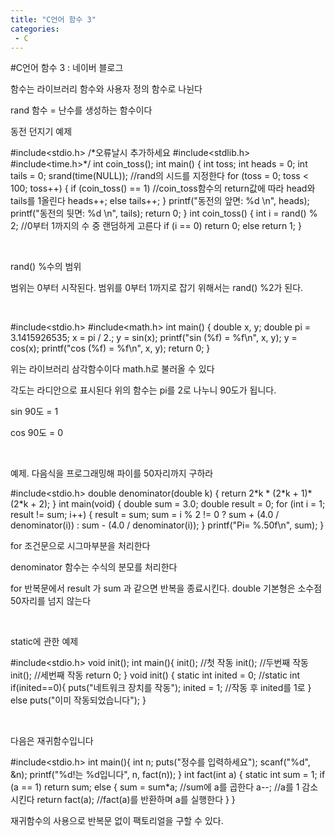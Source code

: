 ```yaml
---
title: "C언어 함수 3"
categories:
 - C
---
```

#C언어 함수 3 : 네이버 블로그
<div class="wrap_rabbit pcol2 _param(1) _postViewArea221538249492" id="post-view221538249492">
<!-- Rabbit HTML --><div class="se-viewer se-theme-default" lang="ko-KR">
<!-- SE_DOC_HEADER_END -->
<div class="se-main-container">
<div class="se-component se-text se-l-default" id="SE-e3245bbe-d460-4310-8d64-ace2801c2ee3">
<div class="se-component-content">
<div class="se-section se-section-text se-l-default">
<div class="se-module se-module-text"><!-- SE-TEXT { --><p class="se-text-paragraph se-text-paragraph-align-" id="SE-28f4076e-b78e-4e8a-971f-0bc2945ca845" style=""><span class="se-fs- se-ff-" id="SE-5c101c1c-604f-40bd-8634-e846927dae81" style="">함수는 라이브러리 함수와 사용자 정의 함수로 나뉜다</span></p><!-- } SE-TEXT --><!-- SE-TEXT { --><p class="se-text-paragraph se-text-paragraph-align-" id="SE-5f58d6e6-8d67-4f97-ba9b-e1745b135e50" style=""><span class="se-fs- se-ff-" id="SE-fcff6ed4-b74a-49a4-a596-c8b3ddf4d083" style="">rand 함수 = 난수를 생성하는 함수이다</span></p><!-- } SE-TEXT --><!-- SE-TEXT { --><p class="se-text-paragraph se-text-paragraph-align-" id="SE-f9cc711a-a766-4363-87a4-8ddea7077eba" style=""><span class="se-fs- se-ff-" id="SE-bd673328-704b-4807-9825-1380492c42bb" style="">동전 던지기 예제</span></p><!-- } SE-TEXT --></div>
</div>
</div>
</div> <div class="se-component se-code se-l-default" id="SE-ff535324-b96a-4c54-9303-0128133f505f">
<div class="se-component-content">
<div class="se-section se-section-code se-l-default">
<div class="se-module se-module-code se-fs-fs13">
<div class="se-code-source">
<div class="__se_code_view language-javascript">#include&lt;stdio.h&gt;
/*오류날시 추가하세요
#include&lt;stdlib.h&gt;
#include&lt;time.h&gt;*/
int coin_toss();
int main() {
	int toss;
	int heads = 0;
	int tails = 0;
	srand(time(NULL)); //rand의 시드를 지정한다
	for (toss = 0; toss &lt; 100; toss++)
	{
		if (coin_toss() == 1) //coin_toss함수의 return값에 따라 head와 tails를 1올린다
			heads++;
		else
			tails++;
	}
	printf("동전의 앞면: %d \n", heads);
	printf("동전의 뒷면: %d \n", tails);
	return 0;
}
int coin_toss() {
	int i = rand() % 2; //0부터 1까지의 수 중 랜덤하게 고른다
	if (i == 0)
		return 0;
	else
		return 1;
}</div>
</div>
</div>
</div>
</div>
<script class="__se_module_data" data-module='{"type":"v2_code", "id" : "SE-ff535324-b96a-4c54-9303-0128133f505f"}' type="text/data"></script>
</div> <div class="se-component se-text se-l-default" id="SE-46208ca0-7c04-43a6-b745-35fe84bdde0d">
<div class="se-component-content">
<div class="se-section se-section-text se-l-default">
<div class="se-module se-module-text"><!-- SE-TEXT { --><p class="se-text-paragraph se-text-paragraph-align-" id="SE-d44349f3-11e2-4335-94f7-b4026171c440" style=""><span class="se-fs- se-ff-" id="SE-adae57ba-c8fc-450a-af67-c503dd74c8df" style="">​</span></p><!-- } SE-TEXT --><!-- SE-TEXT { --><p class="se-text-paragraph se-text-paragraph-align-" id="SE-d6a9cc62-cb81-4a01-a700-8e4c98f46cd6" style=""><span class="se-fs- se-ff-" id="SE-a2eb05c6-bbd1-4f9f-9036-c131acd2f82f" style="">rand() %수의 범위</span></p><!-- } SE-TEXT --><!-- SE-TEXT { --><p class="se-text-paragraph se-text-paragraph-align-" id="SE-bd9121e3-024e-4a39-81f9-44f04efacc54" style=""><span class="se-fs- se-ff-" id="SE-36c89544-4703-476a-aad6-98e1ac4cf987" style="">범위는 0부터 시작된다. 범위를 0부터 1까지로 잡기 위해서는 rand() %2가 된다.</span></p><!-- } SE-TEXT --><!-- SE-TEXT { --><p class="se-text-paragraph se-text-paragraph-align-" id="SE-627d2aa9-8cfa-4f25-8b22-c7b3be02d219" style=""><span class="se-fs- se-ff-" id="SE-f27eaa0c-c686-47d8-9e4b-52474bde5bc1" style="">​</span></p><!-- } SE-TEXT --></div>
</div>
</div>
</div> <div class="se-component se-code se-l-default" id="SE-6b4b77cc-d0b4-4ba2-aca4-e66c5edc22c0">
<div class="se-component-content">
<div class="se-section se-section-code se-l-default">
<div class="se-module se-module-code se-fs-fs13">
<div class="se-code-source">
<div class="__se_code_view language-javascript">#include&lt;stdio.h&gt;
#include&lt;math.h&gt;
int main() {
	double x, y;
	double pi = 3.1415926535;
	x = pi / 2.;
	y = sin(x);
	printf("sin (%f) = %f\n", x, y);
	y = cos(x);
	printf("cos (%f) = %f\n", x, y);
	return 0;
}</div>
</div>
</div>
</div>
</div>
<script class="__se_module_data" data-module='{"type":"v2_code", "id" : "SE-6b4b77cc-d0b4-4ba2-aca4-e66c5edc22c0"}' type="text/data"></script>
</div> <div class="se-component se-text se-l-default" id="SE-cdfb11f9-66f8-43fe-9104-68990f3afdd0">
<div class="se-component-content">
<div class="se-section se-section-text se-l-default">
<div class="se-module se-module-text"><!-- SE-TEXT { --><p class="se-text-paragraph se-text-paragraph-align-" id="SE-9ff4d36d-cfa9-4810-b6f8-0ec2d1471fd1" style=""><span class="se-fs- se-ff-" id="SE-6e79474a-78c3-454b-9844-72a09da52e46" style="">위는 라이브러리 삼각함수이다 math.h로 불러올 수 있다</span></p><!-- } SE-TEXT --><!-- SE-TEXT { --><p class="se-text-paragraph se-text-paragraph-align-" id="SE-07072aa1-c6a6-49e7-abcf-7f044aefa480" style=""><span class="se-fs- se-ff-" id="SE-6ee8436c-cf77-4893-8639-a5dcd76a563d" style="">각도는 라디안으로 표시된다 위의 함수는 pi를 2로 나누니 90도가 됩니다.</span></p><!-- } SE-TEXT --><!-- SE-TEXT { --><p class="se-text-paragraph se-text-paragraph-align-" id="SE-0a4474d7-4cad-4f09-995a-97eba15e2492" style=""><span class="se-fs- se-ff-" id="SE-c8b9966d-af7b-4bd1-b194-fee8c2ea9050" style="">sin 90도 = 1</span></p><!-- } SE-TEXT --><!-- SE-TEXT { --><p class="se-text-paragraph se-text-paragraph-align-" id="SE-83e4ac5b-c091-4e43-b6ef-f397cc28ae7b" style=""><span class="se-fs- se-ff-" id="SE-27601c9f-cb85-4fb5-8a57-17e5a087f4ce" style="">cos 90도 = 0</span></p><!-- } SE-TEXT --><!-- SE-TEXT { --><p class="se-text-paragraph se-text-paragraph-align-" id="SE-c8dfd4cb-50f6-46f5-8c3d-fee6b38cd845" style=""><span class="se-fs- se-ff-" id="SE-057495e7-9aaf-4a8b-a426-546e1b91786c" style="">​</span></p><!-- } SE-TEXT --><!-- SE-TEXT { --><p class="se-text-paragraph se-text-paragraph-align-" id="SE-6f074091-4885-4c84-a599-eb6796a2a4f8" style=""><span class="se-fs- se-ff-" id="SE-1443aca4-60bf-4450-88cf-3682813f0af2" style="">예제. 다음식을 프로그래밍해 파이를 50자리까지 구하라</span></p><!-- } SE-TEXT --></div>
</div>
</div>
</div> <div class="se-component se-image se-l-default" id="SE-2ad00162-869b-4415-a429-9aa892ef208e">
<div class="se-component-content se-component-content-normal">
<div class="se-section se-section-image se-l-default se-section-align-" style="max-width:274px;">
<a class="se-module se-module-image __se_image_link __se_link" data-linkdata='{"id" : "SE-2ad00162-869b-4415-a429-9aa892ef208e", "src" : "https://postfiles.pstatic.net/MjAxOTA1MTJfNDQg/MDAxNTU3NjQxNTYzMjQ4.Kqpw5k_v_lZjnRd3UlDmjsdsvSnOcd_GpQ-y7N2n69Ig.lBSwsB5oWyrSkBlMXrdlBmVQK-GDlXvt8xE9KSUSRiQg.PNG.dls32208/image.png", "linkUse" : "false", "link" : ""}' data-linktype="img" href="#" onclick="return false;" style=" ">
<img alt="" class="se-image-resource" data-height="65" data-lazy-src="https://postfiles.pstatic.net/MjAxOTA1MTJfNDQg/MDAxNTU3NjQxNTYzMjQ4.Kqpw5k_v_lZjnRd3UlDmjsdsvSnOcd_GpQ-y7N2n69Ig.lBSwsB5oWyrSkBlMXrdlBmVQK-GDlXvt8xE9KSUSRiQg.PNG.dls32208/image.png?type=w966" data-width="274" src="https://raw.githubusercontent.com/rage147-OwO/rage147-OwO.github.io/master/_images/images/2023-01-18C언어 함수 3/0.png">
</a> </div>
</div>
</div> <div class="se-component se-code se-l-default" id="SE-3410c53e-7062-47d8-a2ec-0386a2153dfd">
<div class="se-component-content">
<div class="se-section se-section-code se-l-default">
<div class="se-module se-module-code se-fs-fs13">
<div class="se-code-source">
<div class="__se_code_view language-javascript">#include&lt;stdio.h&gt;
double denominator(double k) {
	return 2*k * (2*k + 1)*(2*k + 2);
}
int main(void) {
	double sum = 3.0;
	double result = 0;
	for (int i = 1; result != sum; i++)
	{
		result = sum;
		sum = i % 2 != 0 ? sum + (4.0 / denominator(i)) : sum - (4.0 / denominator(i));
	}
	printf("Pi= %.50f\n", sum);
}</div>
</div>
</div>
</div>
</div>
<script class="__se_module_data" data-module='{"type":"v2_code", "id" : "SE-3410c53e-7062-47d8-a2ec-0386a2153dfd"}' type="text/data"></script>
</div> <div class="se-component se-text se-l-default" id="SE-2545cbcb-724d-42bb-ac4c-e4eb27473ed5">
<div class="se-component-content">
<div class="se-section se-section-text se-l-default">
<div class="se-module se-module-text"><!-- SE-TEXT { --><p class="se-text-paragraph se-text-paragraph-align-" id="SE-5e8989d7-5a4c-4a20-9692-e700c16d3f1e" style=""><span class="se-fs- se-ff-" id="SE-010f25cd-abf9-438a-8965-3f8b6eb739c9" style="">for 조건문으로 시그마부분을 처리한다</span></p><!-- } SE-TEXT --><!-- SE-TEXT { --><p class="se-text-paragraph se-text-paragraph-align-" id="SE-4bddb47c-faf2-4b0c-9850-c5af6fdb7f72" style=""><span class="se-fs- se-ff-" id="SE-0c06e85d-8825-4737-b5e8-7d22f24e0165" style="">denominator 함수는 수식의 분모를 처리한다</span></p><!-- } SE-TEXT --><!-- SE-TEXT { --><p class="se-text-paragraph se-text-paragraph-align-" id="SE-eadce91e-704d-4842-9b54-da80a466b7e9" style=""><span class="se-fs- se-ff-" id="SE-de965b73-e8bc-4558-9d1f-89c91e1797b0" style="">for 반복문에서 result 가 sum 과 같으면 반복을 종료시킨다. double 기본형은 소수점 50자리를 넘지 않는다</span></p><!-- } SE-TEXT --><!-- SE-TEXT { --><p class="se-text-paragraph se-text-paragraph-align-" id="SE-b9bfae1e-e6de-4e3a-b44c-b799d503a74d" style=""><span class="se-fs- se-ff-" id="SE-1b7a1977-bc70-49cc-9681-0a95bf79d39c" style="">​</span></p><!-- } SE-TEXT --><!-- SE-TEXT { --><p class="se-text-paragraph se-text-paragraph-align-" id="SE-1e373888-2921-43b8-b423-dc50b436c771" style=""><span class="se-fs- se-ff-" id="SE-8c2195ef-885f-4d5a-ba74-972e28666f29" style="">static에 관한 예제</span></p><!-- } SE-TEXT --></div>
</div>
</div>
</div> <div class="se-component se-code se-l-default" id="SE-ae645023-0862-4c51-abdf-3ff17bc63a94">
<div class="se-component-content">
<div class="se-section se-section-code se-l-default">
<div class="se-module se-module-code se-fs-fs13">
<div class="se-code-source">
<div class="__se_code_view language-javascript">#include&lt;stdio.h&gt;
void init();
int main(){
	init(); //첫 작동
	init(); //두번째 작동
	init(); //세번째 작동
	return 0;
}
void init() {
	static int inited = 0; //static int
	if(inited==0){
		puts("네트워크 장치를 작동");
		inited = 1; //작동 후 inited를 1로
	}
	else
		puts("이미 작동되었습니다");
}</div>
</div>
</div>
</div>
</div>
<script class="__se_module_data" data-module='{"type":"v2_code", "id" : "SE-ae645023-0862-4c51-abdf-3ff17bc63a94"}' type="text/data"></script>
</div> <div class="se-component se-text se-l-default" id="SE-7151d66b-f15c-481e-bd59-f8b028e37c91">
<div class="se-component-content">
<div class="se-section se-section-text se-l-default">
<div class="se-module se-module-text"><!-- SE-TEXT { --><p class="se-text-paragraph se-text-paragraph-align-" id="SE-2ee4d336-9e05-40ae-a753-b4f438b1a405" style=""><span class="se-fs- se-ff-" id="SE-f28e0480-2ae3-4533-a958-894ad53612c5" style="">​</span></p><!-- } SE-TEXT --><!-- SE-TEXT { --><p class="se-text-paragraph se-text-paragraph-align-" id="SE-62406537-b24c-441d-b690-539803cc8a7b" style=""><span class="se-fs- se-ff-" id="SE-67a353ff-ae7b-47a0-a18f-bb9324e95df6" style="">다음은 재귀함수입니다</span></p><!-- } SE-TEXT --></div>
</div>
</div>
</div> <div class="se-component se-code se-l-default" id="SE-1e280c23-f480-4d58-a5ae-1e381d350566">
<div class="se-component-content">
<div class="se-section se-section-code se-l-default">
<div class="se-module se-module-code se-fs-fs13">
<div class="se-code-source">
<div class="__se_code_view language-javascript">#include&lt;stdio.h&gt;
int main(){
	int n;
	puts("정수를 입력하세요");
	scanf("%d", &amp;n);
	printf("%d!는 %d입니다", n, fact(n));
}
int fact(int a) {
	static int sum = 1;
	if (a == 1)
		return sum;
	else
	{
		sum = sum*a; //sum에 a를 곱한다
		a--; //a를 1 감소시킨다
		return fact(a); //fact(a)를 반환하며 a를 실행한다
	}
}</div>
</div>
</div>
</div>
</div>
<script class="__se_module_data" data-module='{"type":"v2_code", "id" : "SE-1e280c23-f480-4d58-a5ae-1e381d350566"}' type="text/data"></script>
</div> <div class="se-component se-text se-l-default" id="SE-62030329-7ef5-4c4a-bb2d-e17295a158da">
<div class="se-component-content">
<div class="se-section se-section-text se-l-default">
<div class="se-module se-module-text"><!-- SE-TEXT { --><p class="se-text-paragraph se-text-paragraph-align-" id="SE-a97a619c-b5cc-4929-8560-0efecca4f23b" style=""><span class="se-fs- se-ff-" id="SE-3444fa66-41d8-40b9-8902-bbf7bcbe814e" style="">재귀함수의 사용으로 반복문 없이 팩토리얼을 구할 수 있다.</span></p><!-- } SE-TEXT --></div>
</div>
</div>
</div> </div>
</div>
</div>